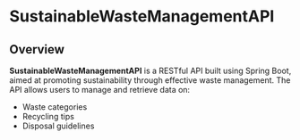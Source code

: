 # SustainableWasteManagementAPI

## Overview
**SustainableWasteManagementAPI** is a RESTful API built using Spring Boot, aimed at promoting sustainability through effective waste management. The API allows users to manage and retrieve data on:
- Waste categories
- Recycling tips
- Disposal guidelines
